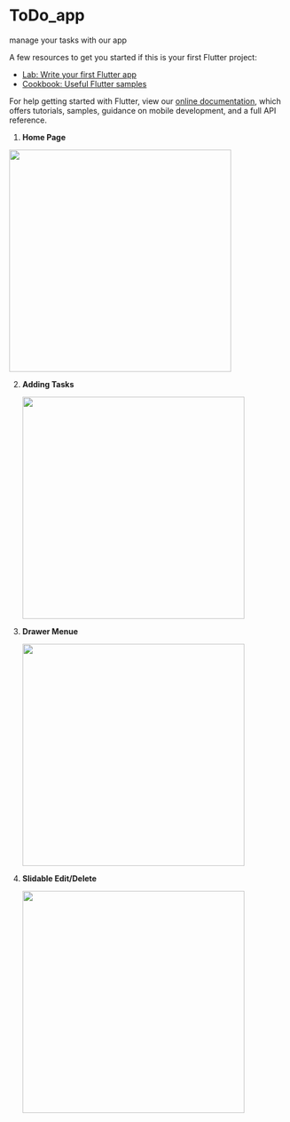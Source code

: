 # ToDo_app

manage your tasks with our app



A few resources to get you started if this is your first Flutter project:

- [Lab: Write your first Flutter app](https://flutter.dev/docs/get-started/codelab)
- [Cookbook: Useful Flutter samples](https://flutter.dev/docs/cookbook)

For help getting started with Flutter, view our
[online documentation](https://flutter.dev/docs), which offers tutorials,
samples, guidance on mobile development, and a full API reference.



 1) <strong> Home Page </strong> 


   <img src = "https://user-images.githubusercontent.com/94145850/161749750-67aa8109-ab58-4db4-97ed-9069af788972.png" width="400" height="400"/>

2) <strong> Adding Tasks </strong>


   <img src = "https://user-images.githubusercontent.com/94145850/161751500-9dd3d2d6-c84e-46d4-ba33-64b027146460.png" width="400" height="400"/>



3) <strong> Drawer Menue </strong> 


   <img src = "https://user-images.githubusercontent.com/94145850/161753568-a386bf2f-5405-4d40-9b78-840a5f6d28ee.png" width="400" height="400"/> 


4) <strong> Slidable Edit/Delete </strong> 


   <img src = "https://user-images.githubusercontent.com/94145850/161752392-97201379-714c-4171-a2b7-db47ce9e6fe1.png" width="400" height="400"/> 

 




















